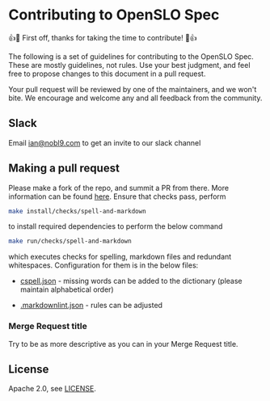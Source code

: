 # Contributing to OpenSLO Spec

:+1::tada: First off, thanks for taking the time to contribute! :tada::+1:

The following is a set of guidelines for contributing to the OpenSLO Spec.
These are mostly guidelines, not rules. Use your best judgment, and feel
free to propose changes to this document in a pull request.

Your pull request will be reviewed by one of the maintainers, and we won't bite.
We encourage and welcome any and all feedback from the community.

## Slack

Email ian@nobl9.com to get an invite to our slack channel

## Making a pull request

Please make a fork of the repo, and summit a PR from there. More information can
be found [here](https://docs.github.com/en/github/collaborating-with-issues-and-pull-requests/creating-a-pull-request).
Ensure that checks pass, perform

```bash
make install/checks/spell-and-markdown
```

to install required dependencies to perform the below command

```bash
make run/checks/spell-and-markdown
```

which executes checks for spelling, markdown files and redundant whitespaces. Configuration for them is in the below files:

- [cspell.json](./cspell.json) - missing words can be added to the dictionary (please maintain alphabetical order)

- [.markdownlint.json](./.markdownlint.json) - rules can be adjusted

### Merge Request title

Try to be as more descriptive as you can in your Merge Request title.

## License

Apache 2.0, see [LICENSE](LICENSE).
